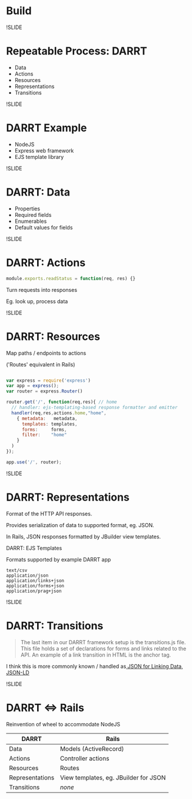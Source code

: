 # Build

!SLIDE

# Repeatable Process: DARRT

- Data
- Actions
- Resources
- Representations
- Transitions

!SLIDE

# DARRT Example

- NodeJS
- Express web framework
- EJS template library

!SLIDE

# DARRT: Data

- Properties
- Required fields
- Enumerables
- Default values for fields

!SLIDE

# DARRT: Actions

```js
module.exports.readStatus = function(req, res) {}
```

Turn requests into responses

Eg. look up, process data

!SLIDE

# DARRT: Resources

Map paths / endpoints to actions

('Routes' equivalent in Rails)

```js

var express = require('express')
var app = express();
var router = express.Router()

router.get('/', function(req,res){ // home
  // handler: ejs-templating-based response formatter and emitter
  handler(req,res,actions.home,"home", 
    { metadata:   metadata,
      templates: templates,
      forms:     forms,
      filter:    "home"
    }
  )
});

app.use('/', router);
```

!SLIDE

# DARRT: Representations

Format of the HTTP API responses.

Provides serialization of data to supported format, eg. JSON.

In Rails, JSON responses formatted by JBuilder view templates.

DARRT: EJS Templates

Formats supported by example DARRT app

```plaintext
text/csv
application/json
application/links+json
application/forms+json
application/prag+json
```

!SLIDE

# DARRT: Transitions

> The last item in our DARRT framework setup is the transitions.js file. This file holds a set of declarations for forms and links related to the API. An example of a link transition in HTML is the anchor tag.

I think this is more commonly known / handled as[ JSON for Linking Data, JSON-LD](https://json-ld.org/)

!SLIDE

# DARRT <=> Rails

Reinvention of wheel to accommodate NodeJS

| DARRT | Rails |
| --- | --- |
| Data | Models (ActiveRecord)
| Actions | Controller actions |
| Resources | Routes |
| Representations | View templates, eg. JBuilder for JSON |
| Transitions | *none* |
